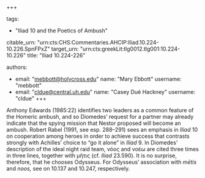 +++

tags:
- "Iliad 10 and the Poetics of Ambush"

citable_urn: "urn:cts:CHS:Commentaries.AHCIP:Iliad.10.224-10.226.SpnFPxZ"
target_urn: "urn:cts:greekLit:tlg0012.tlg001:10.224-10.226"
title: "Iliad 10.224-226"

authors:
- email: "mebbott@holycross.edu"
  name: "Mary Ebbott"
  username: "mebbott"
- email: "cldue@central.uh.edu"
  name: "Casey Dué Hackney"
  username: "cldue"
+++

<p>Anthony Edwards (1985:22) identifies two leaders as a common feature of the Homeric ambush, and so Diomedes’ request for a partner may already indicate that the spying mission that Nestor proposed will become an ambush. Robert Rabel (1991, see esp. 288–291) sees an emphasis in <em>Iliad</em> 10 on cooperation among heroes in order to achieve success that contrasts strongly with Achilles’ choice to “go it alone” in <em>Iliad</em> 9. In Diomedes’ description of the ideal night raid team, νόος and νοέω are cited three times in three lines, together with μῆτις (cf. <em>Iliad</em> 23.590). It is no surprise, therefore, that he chooses Odysseus. For Odysseus’ association with <em>mētis</em> and <em>noos,</em> see on 10.137 and 10.247, respectively. </p>